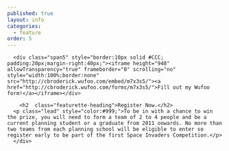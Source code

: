 ```yaml
---
published: true
layout: info
categories: 
  - feature
order: 5
---
```


<div class="container">
	<div id="register" class="featurette">
      
      <div class="span5" style="border:10px solid #CCC; padding:20px;margin-right:40px;"><iframe height="948" allowTransparency="true" frameborder="0" scrolling="no" style="width:100%;border:none"  src="http://cbroderick.wufoo.com/embed/m7x3s5/"><a href="http://cbroderick.wufoo.com/forms/m7x3s5/">Fill out my Wufoo form!</a></iframe></div>
        
        <h2  class="featurette-heading">Register Now.</h2>
      <p class="lead" style="color:#999;">To be in with a chance to win the prize, you will need to form a team of 2 to 4 people and be a current planning student or a graduate from 2011 onwards. No more than two teams from each planning school will be eligible to enter so register early to be part of the first Space Invaders Competition.</p>
      </div>	
</div>